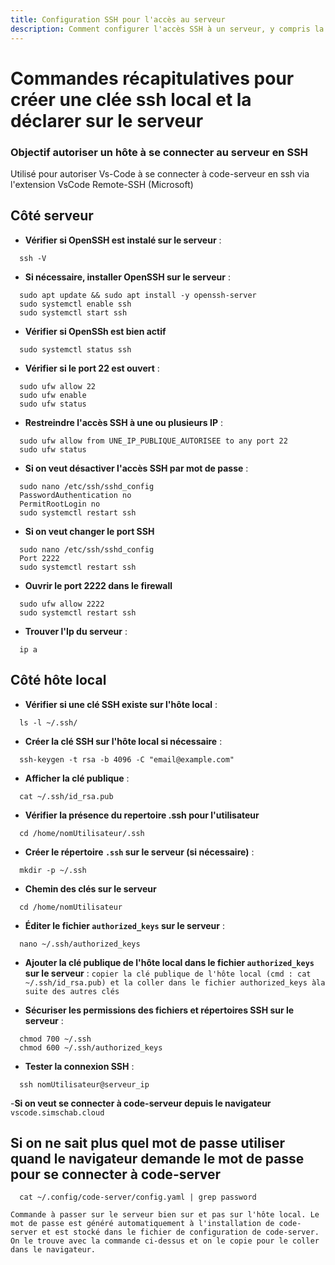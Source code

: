 ```yaml
---
title: Configuration SSH pour l'accès au serveur
description: Comment configurer l'accès SSH à un serveur, y compris la création de clés SSH, la configuration de l'extension Remote-SSH dans Visual Studio Code, et la gestion des permissions.
---
```


# Commandes récapitulatives pour créer une clée ssh local et la déclarer sur le serveur

### Objectif autoriser un hôte à se connecter au serveur en SSH

Utilisé pour autoriser Vs-Code à se connecter à code-serveur en ssh via l'extension VsCode Remote-SSH (Microsoft)

## Côté serveur

- **Vérifier si OpenSSH est instalé sur le serveur** :
```shell
  ssh -V
```
 
- **Si nécessaire, installer OpenSSH sur le serveur** :
```shell
  sudo apt update && sudo apt install -y openssh-server
  sudo systemctl enable ssh
  sudo systemctl start ssh
```

- **Vérifier si OpenSSh est bien actif**
```shell
  sudo systemctl status ssh
```

- **Vérifier si le port 22 est ouvert** :
```shell
  sudo ufw allow 22
  sudo ufw enable
  sudo ufw status
```

- **Restreindre l'accès SSH à une ou plusieurs IP** :
```shell
  sudo ufw allow from UNE_IP_PUBLIQUE_AUTORISEE to any port 22
  sudo ufw status
```

- **Si on veut désactiver l'accès SSH par mot de passe** :
```shell
  sudo nano /etc/ssh/sshd_config
  PasswordAuthentication no
  PermitRootLogin no
  sudo systemctl restart ssh
```

- **Si on veut changer le port SSH**
```shell
  sudo nano /etc/ssh/sshd_config
  Port 2222
  sudo systemctl restart ssh
```

- **Ouvrir le port 2222 dans le firewall**
```shell
  sudo ufw allow 2222
  sudo systemctl restart ssh
```

- **Trouver l'Ip du serveur** :
```shell
  ip a
```

## Côté hôte local

- **Vérifier si une clé SSH existe sur l'hôte local** :  
```shell 
  ls -l ~/.ssh/
```

- **Créer la clé SSH sur l'hôte local si nécessaire** :  
```shell
  ssh-keygen -t rsa -b 4096 -C "email@example.com"
```

- **Afficher la clé publique** :  
```shell
  cat ~/.ssh/id_rsa.pub
```

- **Vérifier la présence du repertoire .ssh pour l'utilisateur**
```shell
  cd /home/nomUtilisateur/.ssh
```

- **Créer le répertoire `.ssh` sur le serveur (si nécessaire)** :  
```shell
  mkdir -p ~/.ssh
```

- **Chemin des clés sur le serveur**
```shell
  cd /home/nomUtilisateur
```

- **Éditer le fichier `authorized_keys` sur le serveur** :  
```shell
  nano ~/.ssh/authorized_keys
```

- **Ajouter la clé publique de l'hôte local dans le fichier `authorized_keys` sur le serveur** :
  `copier la clé publique de l'hôte local (cmd : cat ~/.ssh/id_rsa.pub) et la coller dans le fichier authorized_keys àla suite des autres clés`

- **Sécuriser les permissions des fichiers et répertoires SSH sur le serveur** :  
```shell
  chmod 700 ~/.ssh  
  chmod 600 ~/.ssh/authorized_keys
```

- **Tester la connexion SSH** :  
```shell
  ssh nomUtilisateur@serveur_ip
```


-**Si on veut se connecter à code-serveur depuis le navigateur**
  `vscode.simschab.cloud`

## Si on ne sait plus quel mot de passe utiliser quand le navigateur demande le mot de passe pour se connecter à code-server
```shell 
  cat ~/.config/code-server/config.yaml | grep password
```

`Commande à passer sur le serveur bien sur et pas sur l'hôte local. Le mot de passe est généré automatiquement à l'installation de code-server et est stocké dans le fichier de configuration de code-server. On le trouve avec la commande ci-dessus et on le copie pour le coller dans le navigateur.`
